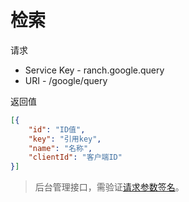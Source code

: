 # 检索

请求
- Service Key - ranch.google.query
- URI - /google/query

返回值
```json
[{
    "id": "ID值",
    "key": "引用key",
    "name": "名称",
    "clientId": "客户端ID"
}]
```

> 后台管理接口，需验证[请求参数签名](https://github.com/heisedebaise/tephra/blob/master/tephra-ctrl/doc/sign.md)。

